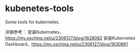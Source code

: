 # kubenetes-tools
Some tools for kubernetes.

详细参考：
安装Kubernetes，https://my.oschina.net/u/2306127/blog/1628082
安装Kubernetes Dashboard，https://my.oschina.net/u/2306127/blog/1630861

